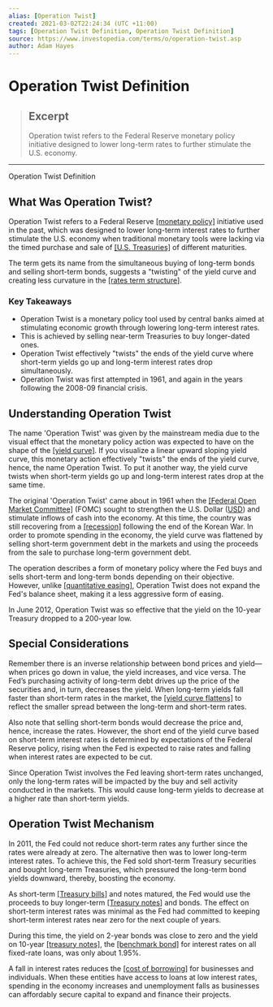 ```yaml
---
alias: [Operation Twist]
created: 2021-03-02T22:24:34 (UTC +11:00)
tags: [Operation Twist Definition, Operation Twist Definition]
source: https://www.investopedia.com/terms/o/operation-twist.asp
author: Adam Hayes
---
```


# Operation Twist Definition

> ## Excerpt
> Operation twist refers to the Federal Reserve monetary policy initiative designed to lower long-term rates to further stimulate the U.S. economy.

---

Operation Twist Definition
## What Was Operation Twist?

Operation Twist refers to a Federal Reserve [[monetary policy]](https://www.investopedia.com/terms/m/monetarypolicy.asp) initiative used in the past, which was designed to lower long-term interest rates to further stimulate the U.S. economy when traditional monetary tools were lacking via the timed purchase and sale of [[U.S. Treasuries]](https://www.investopedia.com/articles/investing/073113/introduction-treasury-securities.asp) of different maturities.

The term gets its name from the simultaneous buying of long-term bonds and selling short-term bonds, suggests a "twisting" of the yield curve and creating less curvature in the [[rates term structure]](https://www.investopedia.com/terms/t/termstructure.asp).

### Key Takeaways

-   Operation Twist is a monetary policy tool used by central banks aimed at stimulating economic growth through lowering long-term interest rates.
-   This is achieved by selling near-term Treasuries to buy longer-dated ones.
-   Operation Twist effectively "twists" the ends of the yield curve where short-term yields go up and long-term interest rates drop simultaneously.
-   Operation Twist was first attempted in 1961, and again in the years following the 2008-09 financial crisis.

## Understanding Operation Twist

The name 'Operation Twist' was given by the mainstream media due to the visual effect that the monetary policy action was expected to have on the shape of the [[yield curve]](https://www.investopedia.com/terms/y/yieldcurve.asp). If you visualize a linear upward sloping yield curve, this monetary action effectively "twists" the ends of the yield curve, hence, the name Operation Twist. To put it another way, the yield curve twists when short-term yields go up and long-term interest rates drop at the same time.

The original 'Operation Twist' came about in 1961 when the [[Federal Open Market Committee]](https://www.investopedia.com/terms/f/fomc.asp) (FOMC) sought to strengthen the U.S. Dollar ([USD](https://www.investopedia.com/terms/u/usd.asp)) and stimulate inflows of cash into the economy. At this time, the country was still recovering from a [[recession]](https://www.investopedia.com/terms/r/recession.asp) following the end of the Korean War. In order to promote spending in the economy, the yield curve was flattened by selling short-term government debt in the markets and using the proceeds from the sale to purchase long-term government debt. 

The operation describes a form of monetary policy where the Fed buys and sells short-term and long-term bonds depending on their objective. However, unlike [[quantitative easing]](https://www.investopedia.com/terms/q/quantitative-easing.asp), Operation Twist does not expand the Fed's balance sheet, making it a less aggressive form of easing.

In June 2012, Operation Twist was so effective that the yield on the 10-year Treasury dropped to a 200-year low. 

## Special Considerations 

Remember there is an inverse relationship between bond prices and yield—when prices go down in value, the yield increases, and vice versa. The Fed’s purchasing activity of long-term debt drives up the price of the securities and, in turn, decreases the yield. When long-term yields fall faster than short-term rates in the market, the [[yield curve flattens]](https://www.investopedia.com/terms/f/flatyieldcurve.asp) to reflect the smaller spread between the long-term and short-term rates.

Also note that selling short-term bonds would decrease the price and, hence, increase the rates. However, the short end of the yield curve based on short-term interest rates is determined by expectations of the Federal Reserve policy, rising when the Fed is expected to raise rates and falling when interest rates are expected to be cut. 

Since Operation Twist involves the Fed leaving short-term rates unchanged, only the long-term rates will be impacted by the buy and sell activity conducted in the markets. This would cause long-term yields to decrease at a higher rate than short-term yields.

## Operation Twist Mechanism

In 2011, the Fed could not reduce short-term rates any further since the rates were already at zero. The alternative then was to lower long-term interest rates. To achieve this, the Fed sold short-term Treasury securities and bought long-term Treasuries, which pressured the long-term bond yields downward, thereby, boosting the economy. 

As short-term [[Treasury bills]](https://www.investopedia.com/terms/t/treasurybill.asp) and notes matured, the Fed would use the proceeds to buy longer-term [[Treasury notes]](https://www.investopedia.com/terms/t/treasurynote.asp) and bonds. The effect on short-term interest rates was minimal as the Fed had committed to keeping short-term interest rates near zero for the next couple of years. 

During this time, the yield on 2-year bonds was close to zero and the yield on 10-year [[treasury notes]](https://www.investopedia.com/terms/t/treasurynote.asp), the [[benchmark bond]](https://www.investopedia.com/terms/b/benchmarkbond.asp) for interest rates on all fixed-rate loans, was only about 1.95%.

A fall in interest rates reduces the [[cost of borrowing]](https://www.investopedia.com/terms/c/costofdebt.asp) for businesses and individuals. When these entities have access to loans at low interest rates, spending in the economy increases and unemployment falls as businesses can affordably secure capital to expand and finance their projects.
